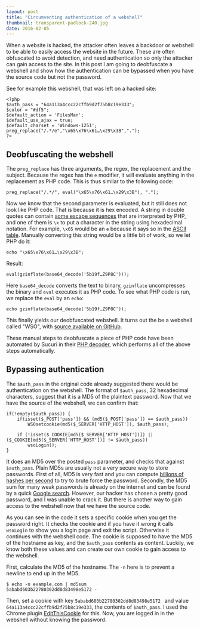 ```yaml
---
layout: post
title: "Circumventing authentication of a webshell"
thumbnail: transparent-padlock-240.jpg
date: 2016-02-05
---
```


When a website is hacked, the attacker often leaves a backdoor or webshell to be able to easily access the website in the future. These are often obfuscated to avoid detection, and need authentication so only the attacker can gain access to the site. In this post I am going to deobfuscate a webshell and show how the authentication can be bypassed when you have the source code but not the password.

See for example this webshell, that was left on a hacked site:

    <?php
    $auth_pass = "64a113a4ccc22cffb9d2f75b8c19e333";
    $color = "#df5";
    $default_action = 'FilesMan';
    $default_use_ajax = true;
    $default_charset = 'Windows-1251';
    preg_replace("/.*/e","\x65\x76\x61…\x29\x3B",".");
    ?>

## Deobfuscating the webshell

The `preg_replace` has three arguments, the regex, the replacement and the subject. Because the regex has the `e` modifier, it will evaluate anything in the replacement as PHP code. This is thus similar to the following code:

    preg_replace("/.*/", eval("\x65\x76\x61…\x29\x3B"), ".");

Now we know that the second parameter is evaluated, but it still does not look like PHP code. That is because it is hex encoded. A string in double quotes can contain [some escape sequences](https://secure.php.net/manual/en/language.types.string.php#language.types.string.syntax.double) that are interpreted by PHP, and one of them is `\x` to put a character in the string using hexadecimal notation. For example, `\x65` would be an `e` because it says so in the [ASCII table](http://man7.org/linux/man-pages/man7/ascii.7.html). Manually converting this string would be a little bit of work, so we let PHP do it:

    echo "\x65\x76\x61…\x29\x3B";

Result:

    eval(gzinflate(base64_decode('5b19f…Z9P8C')));

Here `base64_decode` converts the text to binary, `gzinflate` uncompresses the binary and `eval` executes it as PHP code. To see what PHP code is run, we replace the `eval` by an `echo`:


    echo gzinflate(base64_decode('5b19f…Z9P8C'));

This finally yields our deobfuscated webshell. It turns out the be a webshell called "WSO", with [source available on GitHub](https://github.com/tennc/webshell/blob/master/php/wso/wso2.php).

These manual steps to deobfuscate a piece of PHP code have been automated by Sucuri in their [PHP decoder](http://ddecode.com/phpdecoder/?results=69b2b644106926dfd107f57afdaaeec3), which performs all of the above steps automatically.

## Bypassing authentication

The `$auth_pass` in the original code already suggested there would be authentication on the webshell. The format of `$auth_pass`, 32 hexadecimal characters, suggest that it is a MD5 of the plaintext password. Now that we have the source of the webshell, we can confirm that:

    if(!empty($auth_pass)) {
        if(isset($_POST['pass']) && (md5($_POST['pass']) == $auth_pass))
            WSOsetcookie(md5($_SERVER['HTTP_HOST']), $auth_pass);

        if (!isset($_COOKIE[md5($_SERVER['HTTP_HOST'])]) || ($_COOKIE[md5($_SERVER['HTTP_HOST'])] != $auth_pass))
            wsoLogin();
    }

It does an MD5 over the posted `pass` parameter, and checks that against `$auth_pass`. Plain MD5s are usually not a very secure way to store passwords. First of all, MD5 is very fast and you can compute [billions of hashes per second](https://blog.codinghorror.com/speed-hashing/) to try to brute force the password. Secondly, the MD5 sum for many weak passwords is already on the internet and can be found by a quick [Google search](https://www.google.nl/search?q=adf431a1517b2331c343a26f41fecaca). However, our hacker has chosen a pretty good password, and I was unable to crack it. But there is another way to gain access to the webshell now that we have the source code.

As you can see in the code it sets a specific cookie when you get the password right. It checks the cookie and if you have it wrong it calls `wsoLogin` to show you a login page and exit the script. Otherwise it continues with the webshell code. The cookie is supposed to have the MD5 of the hostname as key, and the `$auth_pass` contents as content. Luckily, we know both these values and can create our own cookie to gain access to the webshell.

First, calculate the MD5 of the hostname.
The `-n` here is to prevent a newline to end up in the MD5. 

    $ echo -n example.com | md5sum
    5ababd603b22780302dd8d83498e5172 -

Then, set a cookie with key `5ababd603b22780302dd8d83498e5172 ` and value `64a113a4ccc22cffb9d2f75b8c19e333`, the contents of `$auth_pass`. I used the Chrome plugin [EditThisCookie](https://chrome.google.com/webstore/detail/editthiscookie/fngmhnnpilhplaeedifhccceomclgfbg) for this. Now, you are logged in in the webshell without knowing the password.
